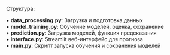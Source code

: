 Структура:

•  **data_processing.py**: Загрузка и подготовка данных\
•  **model_training.py**: Обучение моделей, оценка, сохранение\
•  **prediction.py**: Загрузка моделей, функция предсказания\
•  **interface.py**: Streamlit веб-интерфейс для прогноза\
•  **main.py**: Скрипт запуска обучения и сохранения моделей

